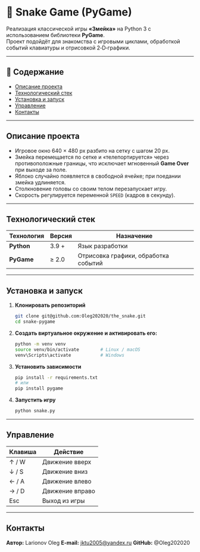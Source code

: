 # 🐍 Snake Game (PyGame)

Реализация классической игры **&laquo;Змейка&raquo;** на Python 3 с использованием библиотеки **PyGame**.  
Проект подойдёт для знакомства с игровыми циклами, обработкой событий клавиатуры и отрисовкой 2‑D‑графики.

---

## 📑 Содержание
- [Описание проекта](#описание-проекта)  
- [Технологический стек](#технологический-стек)  
- [Установка и запуск](#установка-и-запуск)  
- [Управление](#управление)  
- [Контакты](#контакты)  

---

## Описание проекта
* Игровое окно 640 &times; 480 px разбито на сетку с шагом 20 px.  
* Змейка перемещается по сетке и &laquo;телепортируется&raquo; через противоположные границы, что исключает мгновенный **Game Over** при выходе за поле.  
* Яблоко случайно появляется в свободной ячейке; при поедании змейка удлиняется.  
* Столкновение головы со своим телом перезапускает игру.  
* Скорость регулируется переменной `SPEED` (кадров в секунду).

---

## Технологический стек

| Технология |   Версия  |        Назначение                    |
|------------|-----------|--------------------------------------|
| **Python** | 3.9 +     | Язык разработки                      |
| **PyGame** | &ge; 2.0  | Отрисовка графики, обработка событий |

---

## Установка и запуск

1. **Клонировать репозиторий**

   ```bash
   git clone git@github.com:Oleg202020/the_snake.git
   cd snake-pygame

2. **Создать виртуальное окружение и активировать его:**

   ```bash
   python -m venv venv
   source venv/bin/activate        # Linux / macOS
   venv\Scripts\activate           # Windows

3. **Установить зависимости**

    ```bash
    pip install -r requirements.txt 
    # или
    pip install pygame

4. **Запустить игру**

    ```bash
    python snake.py

---

## Управление
| Клавиша	| Действие        |
|-----------|-----------------| 
| ↑ / W	    | Движение вверх  | 
| ↓ / S	    | Движение вниз   | 
| ← / A	    | Движение влево  | 
| → / D	    | Движение вправо | 
| Esc	    | Выход из игры   | 

---

## Контакты
**Автор:** Larionov Oleg
**E-mail:** jktu2005@yandex.ru
**GitHub:** @Oleg202020